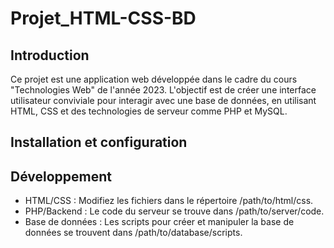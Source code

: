 # Projet_HTML-CSS-BD

## Introduction
Ce projet est une application web développée dans le cadre du cours "Technologies Web" de l'année 2023. L'objectif est de créer une interface utilisateur conviviale pour interagir avec une base de données, en utilisant HTML, CSS et des technologies de serveur comme PHP et MySQL.

## Installation et configuration

## Développement
- HTML/CSS : Modifiez les fichiers dans le répertoire /path/to/html/css.
- PHP/Backend : Le code du serveur se trouve dans /path/to/server/code.
- Base de données : Les scripts pour créer et manipuler la base de données se trouvent dans /path/to/database/scripts.
